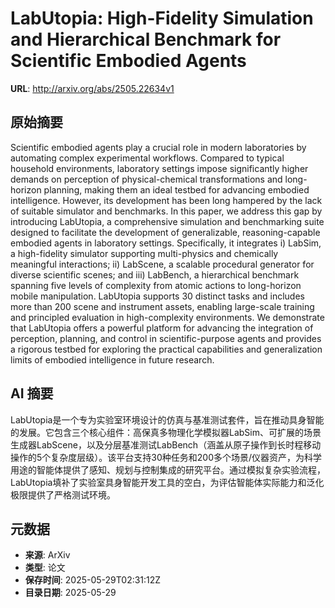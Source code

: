 # LabUtopia: High-Fidelity Simulation and Hierarchical Benchmark for Scientific Embodied Agents

**URL**: http://arxiv.org/abs/2505.22634v1

## 原始摘要

Scientific embodied agents play a crucial role in modern laboratories by
automating complex experimental workflows. Compared to typical household
environments, laboratory settings impose significantly higher demands on
perception of physical-chemical transformations and long-horizon planning,
making them an ideal testbed for advancing embodied intelligence. However, its
development has been long hampered by the lack of suitable simulator and
benchmarks. In this paper, we address this gap by introducing LabUtopia, a
comprehensive simulation and benchmarking suite designed to facilitate the
development of generalizable, reasoning-capable embodied agents in laboratory
settings. Specifically, it integrates i) LabSim, a high-fidelity simulator
supporting multi-physics and chemically meaningful interactions; ii) LabScene,
a scalable procedural generator for diverse scientific scenes; and iii)
LabBench, a hierarchical benchmark spanning five levels of complexity from
atomic actions to long-horizon mobile manipulation. LabUtopia supports 30
distinct tasks and includes more than 200 scene and instrument assets, enabling
large-scale training and principled evaluation in high-complexity environments.
We demonstrate that LabUtopia offers a powerful platform for advancing the
integration of perception, planning, and control in scientific-purpose agents
and provides a rigorous testbed for exploring the practical capabilities and
generalization limits of embodied intelligence in future research.


## AI 摘要

LabUtopia是一个专为实验室环境设计的仿真与基准测试套件，旨在推动具身智能的发展。它包含三个核心组件：高保真多物理化学模拟器LabSim、可扩展的场景生成器LabScene，以及分层基准测试LabBench（涵盖从原子操作到长时程移动操作的5个复杂度层级）。该平台支持30种任务和200多个场景/仪器资产，为科学用途的智能体提供了感知、规划与控制集成的研究平台。通过模拟复杂实验流程，LabUtopia填补了实验室具身智能开发工具的空白，为评估智能体实际能力和泛化极限提供了严格测试环境。

## 元数据

- **来源**: ArXiv
- **类型**: 论文
- **保存时间**: 2025-05-29T02:31:12Z
- **目录日期**: 2025-05-29
